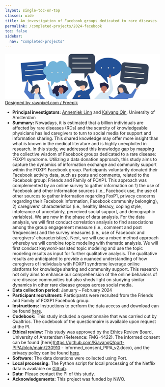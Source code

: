```yaml
---
layout: single-toc-on-top
classes: wide
title: An investigation of Facebook groups dedicated to rare diseases
permalink: /completed-projects/2024-facebook
toc: false
sidebar:
  nav: "completed-projects"
---
```


<img src="/assets/images/facebook-image.png" alt="alternative text" title="Designed by rawpixel.com / Freepik"/>
<a href="http://www.freepik.com">Designed by rawpixel.com / Freepik</a>

- **Principal investigators:** [Annemiek Linn](https://www.uva.nl/en/profile/l/i/a.j.linn/a.j.linn.html) and [Kaiyang Qin](https://www.uva.nl/profiel/q/i/k.qin/k.qin.html), University of Amsterdam
- **Summary:** Nowadays, it is estimated that a billion individuals are affected by rare diseases (RDs) and the scarcity of knowledgeable physicians has led caregivers to turn to social media for support and information sharing. This shared knowledge may offer more insight than what is known in the medical literature and is highly unexploited in research. In this study, we addressed this knowledge gap by mapping the collective wisdom of Facebook groups dedicated to a rare disease: FOXP1 syndrome. Utilizing a data donation approach, this study aims to capture the dynamics of information exchange and community support within the FOXP1 Facebook group. Participants voluntarily donated their Facebook activity data, such as posts and comments, related to the Facebook group: Friends and Family of FOXP1. This approach was complemented by an online survey to gather information on 1) the use of Facebook and other information sources (i.e., Facebook use, the use of other sources to gather information regarding FoxP1, privacy concerns regarding their Facebook information, Facebook community belonging), 2) caregivers’ characteristics (i.e., healthy literacy, coping style, intolerance of uncertainty, perceived social support, and demographic variables). We are now in the phase of data analysis. For the data analysis, we will first conduct correlation analysis to find associations among the group engagement measure (i.e., comment and post frequencies) and the survey measures (i.e., use of Facebook and caregivers' characteristics). Next, we will use a mixed method approach whereby we will combine topic modeling with thematic analysis. We will first conduct keyword-assisted topic modeling and use the topic modeling results as input for further qualitative analysis. The qualitative results are anticipated to provide a nuanced understanding of how caregivers of individuals with FOXP1 syndrome leverage online platforms for knowledge sharing and community support. This research not only aims to enhance our comprehension of the online behaviors of rare disease communities but also sheds light on studying similar dynamics in other rare disease groups across social media.
- **Data collection period:** January – February 2024
- **Participant recruitment:** Participants were recruited from the Friends and Family of FOXP1 Facebook group.
- **Instructions:** Instructions to perform the data access and download can be found [here](https://github.com/KiayangQ/port-PIPA/blob/main/procedure.pdf). 
- **Codebook:** This study included a questionnaire that was carried out by Qualtrics. The codebook of the questionnaire is available upon request at the PI.
- **Ethical review:** This study was approved by the Ethics Review Board, University of Amsterdam (Reference: FMG-4422). The informed consent can be found [here](https://github.com/KiayangQ/port-PIPA/blob/main/230910 - informed_consent_PIPA_v2.docx), and the privacy policy can be found [here](https://github.com/KiayangQ/port-PIPA/blob/main/privacy_policy.docx).
- **Software:** The data donations were collected using Port.
- **Local processing:** The Python script for local processing of the Netflix data is available on [Github](https://github.com/KiayangQ/port-PIPA).
- **Data:** Please contact the PI of this study.
- **Acknowledgements:** This project was funded by NWO.